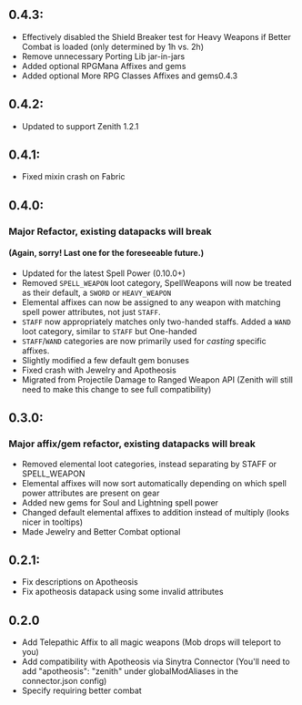## 0.4.3:
- Effectively disabled the Shield Breaker test for Heavy Weapons if Better Combat is loaded (only determined by 1h vs. 2h)
- Remove unnecessary Porting Lib jar-in-jars 
- Added optional RPGMana Affixes and gems
- Added optional More RPG Classes Affixes and gems0.4.3

## 0.4.2:
- Updated to support Zenith 1.2.1

## 0.4.1:
- Fixed mixin crash on Fabric

## 0.4.0:
### Major Refactor, existing datapacks will break 
#### (Again, sorry! Last one for the foreseeable future.) 
- Updated for the latest Spell Power (0.10.0+)
- Removed `SPELL_WEAPON` loot category, SpellWeapons will now be treated as their default, a `SWORD` or `HEAVY_WEAPON`
- Elemental affixes can now be assigned to any weapon with matching spell power attributes, not just `STAFF`. 
- `STAFF` now appropriately matches only two-handed staffs. Added a `WAND` loot category, similar to `STAFF` but One-handed
- `STAFF`/`WAND` categories are now primarily used for *casting* specific affixes.
- Slightly modified a few default gem bonuses
- Fixed crash with Jewelry and Apotheosis
- Migrated from Projectile Damage to Ranged Weapon API (Zenith will still need to make this change to see full compatibility)

## 0.3.0:
### Major affix/gem refactor, existing datapacks will break
- Removed elemental loot categories, instead separating by STAFF or SPELL_WEAPON
- Elemental affixes will now sort automatically depending on which spell power attributes are present on gear
- Added new gems for Soul and Lightning spell power
- Changed default elemental affixes to addition instead of multiply (looks nicer in tooltips)
- Made Jewelry and Better Combat optional

## 0.2.1:
- Fix descriptions on Apotheosis
- Fix apotheosis datapack using some invalid attributes

## 0.2.0
- Add Telepathic Affix to all magic weapons (Mob drops will teleport to you)
- Add compatibility with Apotheosis via Sinytra Connector (You'll need to add "apotheosis": "zenith" under globalModAliases in the connector.json config)
- Specify requiring better combat